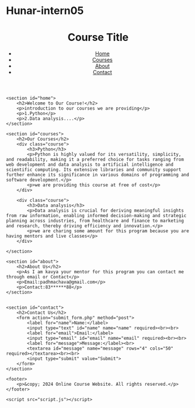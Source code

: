 # Hunar-intern05
<!DOCTYPE html>
<html lang="en">
<head>
    <meta charset="UTF-8">
    <meta name="viewport" content="width=device-width, initial-scale=1.0">
    <title>Online Course Website</title>
    <link rel="stylesheet" href="styles.css">
</head>
<body>
    <header>
        <h1>Course Title</h1>
        <nav>
            <ul>
                <li><a href="#home">Home</a></li>
                <li><a href="#courses">Courses</a></li>
                <li><a href="#about">About</a></li>
                <li><a href="#contact">Contact</a></li>
            </ul>
        </nav>
    </header>

    <section id="home">
        <h2>Welcome to Our Course!</h2>
        <p>introduction to our courses we are providing</p>
        <p>1.Python</p>
        <p>2.Data analysis....</p>
    </section>

    <section id="courses">
        <h2>Our Courses</h2>
        <div class="course">
            <h3>Python</h3>
            <p>Python is highly valued for its versatility, simplicity, and readability, making it a preferred choice for tasks ranging from web development and data analysis to artificial intelligence and scientific computing. Its extensive libraries and community support further enhance its significance in various domains of programming and software development.</p>
            <p>we are providing this course at free of cost</p>
        </div>

        <div class="course">
            <h3>Data analysis</h3>
            <p>Data analysis is crucial for deriving meaningful insights from raw information, enabling informed decision-making and strategic planning across industries, from healthcare and finance to marketing and research, thereby driving efficiency and innovation.</p>
            <p>we are charing some amount for this program because you are having mentors and live classes</p>
        </div>

    </section>

    <section id="about">
        <h2>About Us</h2>
        <p>As I am kavya your mentor for this program you can contact me through email or Contact</p>
        <p>Email:padhmachava@gmail.com</p>
        <p>Contact:83******88</p>   
    </section>


    <section id="contact">
        <h2>Contact Us</h2>
        <form action="submit_form.php" method="post">
            <label for="name">Name:</label>
            <input type="text" id="name" name="name" required><br><br>
            <label for="email">Email:</label>
            <input type="email" id="email" name="email" required><br><br>
            <label for="message">Message:</label><br>
            <textarea id="message" name="message" rows="4" cols="50" required></textarea><br><br>
            <input type="submit" value="Submit">
        </form>
    </section>

    <footer>
        <p>&copy; 2024 Online Course Website. All rights reserved.</p>
    </footer>

    <script src="script.js"></script>
</body>
</html>
